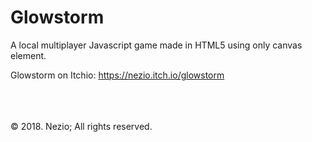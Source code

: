 # Glowstorm
A local multiplayer Javascript game made in HTML5 using only canvas element.

Glowstorm on Itchio: https://nezio.itch.io/glowstorm

</br></br></br>
© 2018. Nezio; All rights reserved.
